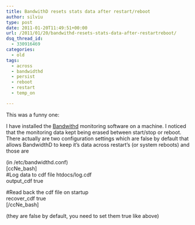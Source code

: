 ```yaml
---
title: BandwithD resets stats data after restart/reboot
author: silviu
type: post
date: 2011-01-20T11:49:51+00:00
url: /2011/01/20/bandwithd-resets-stats-data-after-restartreboot/
dsq_thread_id:
  - 330916469
categories:
  - old
tags:
  - across
  - bandwidthd
  - persist
  - reboot
  - restart
  - temp_on

---
```

This was a funny one:

I have installed the <a target="_blank" href="http://sourceforge.net/projects/bandwidthd/" rel="noopener">Bandwithd</a> monitoring software on a machine. I noticed that the monitoring data kept being erased between start/stop or reboot. There actually are two configuration settings which are false by default that allows BandwidthD to keep it&#8217;s data across restart&#8217;s (or system reboots) and those are

(in /etc/bandwidthd.conf)  
[ccNe_bash]  
#Log data to cdf file htdocs/log.cdf  
output_cdf true

#Read back the cdf file on startup  
recover_cdf true  
[/ccNe_bash]  
  
(they are false by default, you need to set them true like above)